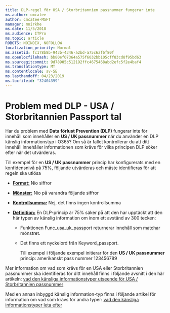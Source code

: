 ```yaml
---
title: DLP-regel för USA / Storbritannien passnummer fungerar inte
ms.author: cmcatee
author: cmcatee-MSFT
manager: mnirkhe
ms.date: 11/5/2018
ms.audience: ITPro
ms.topic: article
ROBOTS: NOINDEX, NOFOLLOW
localization_priority: Normal
ms.assetid: fc178b8b-943b-4346-a2bd-a75c6af6f80f
ms.openlocfilehash: bb80ef07364a575f6032bb105cff83cd8f95bd63
ms.sourcegitcommit: 9d78905c512192ffc4675468abd2efc5f2e4baf4
ms.translationtype: MT
ms.contentlocale: sv-SE
ms.lasthandoff: 04/23/2019
ms.locfileid: "32404399"
---
```

# <a name="problems-with-dlp---usuk-passport-numbers"></a>Problem med DLP - USA / Storbritannien Passport tal

Har du problem med **Data förlust Prevention (DLP)** fungerar inte för innehåll som innehåller en **US / UK passnummer** när du använder en DLP känslig informationstyp i O365? Om så är fallet kontrollerar du att ditt innehåll innehåller informationen som krävs för vilka principen DLP söker efter när det utvärderas. 
  
Till exempel för en **US / UK passnummer** princip har konfigurerats med en konfidensnivå på 75%, följande utvärderas och måste identifieras för att regeln ska utlösa 
  
- **[Format:](https://docs.microsoft.com/office365/securitycompliance/what-the-sensitive-information-types-look-for#format-77)** Nio siffror 
    
- **[Mönster:](https://docs.microsoft.com/office365/securitycompliance/what-the-sensitive-information-types-look-for#pattern-77)** Nio på varandra följande siffror 
    
- **[Kontrollsumma:](https://docs.microsoft.com/office365/securitycompliance/what-the-sensitive-information-types-look-for#checksum-76)** Nej, det finns ingen kontrollsumma 
    
- **[Definition:](https://docs.microsoft.com/office365/securitycompliance/what-the-sensitive-information-types-look-for#definition-77)** En DLP-princip är 75% säker på att den har upptäckt att den här typen av känslig information om inom ett avstånd av 300 tecken: 
    
  - Funktionen Func_usa_uk_passport returnerar innehåll som matchar mönstret.
    
  - Det finns ett nyckelord från Keyword_passport.
    
    Till exempel i följande exempel initierar för den **US / UK passnummer** princip: amerikanskt pass nummer 123456789 
    
Mer information om vad som krävs för en USA eller Storbritannien passnummer ska identifieras för ditt innehåll finns i följande avsnitt i den här artikeln: [vad den känsliga informationstyper utseende för USA / Storbritannien passnummer](https://docs.microsoft.com/office365/securitycompliance/what-the-sensitive-information-types-look-for#us--uk-passport-number)
  
Med en annan inbyggd känslig information-typ finns i följande artikel för information om vad som krävs för andra typer: [vad den känsliga informationstyper leta efter](https://docs.microsoft.com/office365/securitycompliance/what-the-sensitive-information-types-look-for)
  

